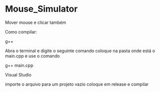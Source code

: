 # Mouse_Simulator
Mover mouse e clicar também


Como compilar:

g++


Abra o terminal e digite o seguinte comando coloque na pasta onde está o main.cpp e use o comando

  g++ main.cpp
  
Visual Studio

  importe o arquivo para um projeto vazio coloque em release e compilar
